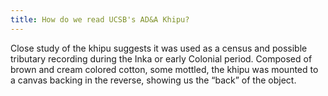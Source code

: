 ```yaml
---
title: How do we read UCSB's AD&A Khipu?
---
```


Close study of the khipu suggests it was used as a census and possible tributary recording during the Inka or early Colonial period. Composed of brown and cream colored cotton, some mottled, the khipu was mounted to a canvas backing in the reverse, showing us the “back” of the object.
